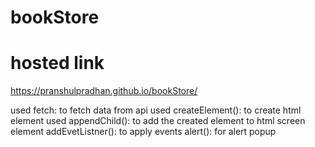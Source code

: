 # bookStore
# hosted link
https://pranshulpradhan.github.io/bookStore/

used fetch: to fetch data from api
used createElement(): to create html element
used appendChild(): to add the created element to html screen element
addEvetListner(): to apply events
alert(): for alert popup
